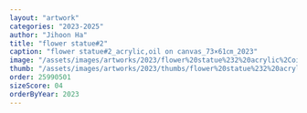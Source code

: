 ```yaml
---
layout: "artwork"
categories: "2023-2025"
author: "Jihoon Ha"
title: "flower statue#2"
caption: "flower statue#2_acrylic,oil on canvas_73×61㎝_2023"
image: "/assets/images/artworks/2023/flower%20statue%232%20acrylic%2Coil%20on%20canvas%2073x61cm%202023.jpg"
thumb: "/assets/images/artworks/2023/thumbs/flower%20statue%232%20acrylic%2Coil%20on%20canvas%2073x61cm%202023.jpg"
order: 25990501
sizeScore: 04
orderByYear: 2023
---
```

